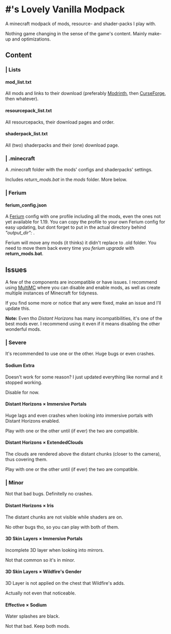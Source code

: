 # #'s Lovely Vanilla Modpack
A minecraft modpack of mods, resource- and shader-packs I play with.

Nothing game changing in the sense of the game's content. Mainly make-up and optimizations.

## Content
### | Lists
#### mod_list.txt
All mods and links to their download (preferably [Modrinth](https://modrinth.com/), then [CurseForge](https://www.curseforge.com/minecraft/mc-mods), then whatever).

#### resourcepack_list.txt
All resourcepacks, their download pages and order.

#### shaderpack_list.txt
All (two) shaderpacks and their (one) download page.

### | .minecraft
A .minecraft folder with the mods' configs and shaderpacks' settings.

Includes *return_mods.bat* in the *mods* folder. More below.

### | Ferium
#### ferium_config.json
A [Ferium](https://github.com/gorilla-devs/ferium) config with one profile including all the mods, even the ones not yet available for 1.19.
You can copy the profile to your own Ferium config for easy updating, but dont forget to put in the actual directory behind *"output_dir":* .

Ferium will move any mods (it thinks) it didn't replace to .old folder. You need to move them back every time you *ferium upgrade* with **return_mods.bat**.

## Issues
A few of the components are incompatible or have issues. I recommend using [MultiMC](https://multimc.org/) where you can disable and enable mods, as well as create multiple instances of Minecraft for tidyness.

If you find some more or notice that any were fixed, make an issue and I'll update this.

**Note:** Even tho *Distant Horizons* has many incompatibilities, it's one of the best mods ever. I recommend using it even if it means disabling the other wonderful mods.

### | Severe
It's recommended to use one or the other. Huge bugs or even crashes.

#### Sodium Extra
Doesn't work for some reason? I just updated everything like normal and it stopped working.

Disable for now.

#### Distant Horizons × Immersive Portals
Huge lags and even crashes when looking into immersive portals with Distant Horizons enabled.

Play with one or the other until (if ever) the two are compatible.

#### Distant Horizons × ExtendedClouds
The clouds are rendered above the distant chunks (closer to the camera), thus covering them.

Play with one or the other until (if ever) the two are compatible.

### | Minor
Not that bad bugs. Definitelly no crashes.

#### Distant Horizons × Iris
The distant chunks are not visible while shaders are on.

No other bugs tho, so you can play with both of them.

#### 3D Skin Layers × Immersive Portals
Incomplete 3D layer when looking into mirrors.

Not that common so it's in minor.

#### 3D Skin Layers × Wildfire's Gender
3D Layer is not applied on the chest that Wildfire's adds.

Actually not even that noticeable.

#### Effective × Sodium
Water splashes are black.

Not that bad. Keep both mods.
